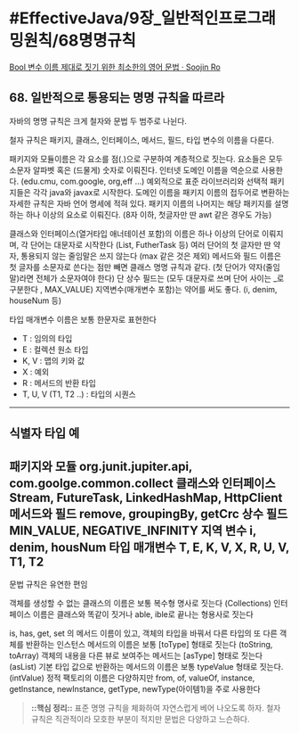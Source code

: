 # #EffectiveJava/9장_일반적인프로그래밍원칙/68명명규칙

[Bool 변수 이름 제대로 짓기 위한 최소한의 영어 문법 · Soojin Ro](https://soojin.ro/blog/naming-boolean-variables)


## 68. 일반적으로 통용되는 명명 규칙을 따르라


자바의 명명 규칙은 크게 철자와 문법 두 범주로 나뉜다.

철자 규칙은 패키지, 클래스, 인터페이스, 메서드, 필드, 타입 변수의 이름을 다룬다. 

패키지와 모듈이름은 각 요소를 점(.)으로 구분하여 계층적으로 짓는다. 요소들은 모두 소문자 알파벳 혹은 (드물게) 숫자로 이뤄진다. 인터넷 도메인 이름을 역순으로 사용한다.
(edu.cmu, com.google, org,eff …)
예외적으로 표준 라이브러리와 선택적 패키지들은 각각 java와 javax로 시작한다. 도메인 이름을 패키지 이름의 접두어로 변환하는 자세한 규칙은 자바 언어 명세에 적혀 있다.
패키지 이름의 나머지는 해당 패키지를 설명하는 하나 이상의 요소로 이뤄진다. (8자 이하, 첫글자만 딴 awt 같은 경우도 가능)


클래스와 인터페이스(열거타입 애너테이션 포함)의 이름은 하나 이상의 단어로 이뤄지며, 각 단어는 대문자로 시작한다 (List, FutherTask 등) 여러 단어의 첫 글자만 딴 약자, 통용되지 않는 줄임말은 쓰지 않는다 (max 같은 것은 제외)
메서드와 필드 이름은 첫 글자를 소문자로 쓴다는 점만 빼면 클래스 명명 규칙과 같다. (첫 단어가 약자(줄임말)라면 전체가 소문자여야 한다)
단 상수 필드는 (모두 대문자로 쓰며 단어 사이는 _로 구분한다 , MAX_VALUE)
지역변수(매개변수 포함)는 약어를 써도 좋다. (i, denim, houseNum 등)

타입 매개변수 이름은 보통 한문자로 표현한다
- T : 임의의 타입
- E : 컬렉션 원소 타입
- K, V : 맵의 키와 값
- X : 예외
- R : 메서드의 반환 타입
- T, U, V (T1, T2 ..) : 타입의 시퀀스


---
식별자 타입			예
---
패키지와 모듈			org.junit.jupiter.api, com.goolge.common.collect
클래스와 인터페이스	Stream, FutureTask, LinkedHashMap, HttpClient
메서드와 필드			remove, groupingBy, getCrc
상수 필드				MIN_VALUE, NEGATIVE_INFINITY
지역 변수 				i, denim, housNum
타입 매개변수			T, E, K, V, X, R, U, V, T1, T2
---

문법 규칙은 유연한 편임

객체를 생성할 수 없는 클래스의 이름은 보통 복수형 명사로 짓는다 (Collections)
인터페이스 이름은 클래스와 똑같이 짓거나 able, ible로 끝나는 형용사로 짓는다

is, has, get, set 의 메서드 이름이 있고, 객체의 타입을 바꿔서 다른 타입의 또 다른 객체를 반환하는 인스턴스 메서드의 이름은 보통 [toType] 형태로 짓는다 (toString, toArray)
객체의 내용을 다른 뷰로 보여주는 메서드는 [asType] 형태로 짓는다 (asList)
기본 타입 값으로 반환하는 메서드의 이름은 보통 typeValue 형태로 짓는다. (intValue)
정적 팩토리의 이름은 다양하지만 from, of, valueOf, instance, getInstance, newInstance, getType, newType(아이템1)을 주로 사용한다

> **::핵심 정리::** 
> 표준 명명 규칙을 체화하여 자연스럽게 베어 나오도록 하자. 철자 규칙은 직관적이라 모호한 부분이 적지만 문법은 다양하고 느슨하다.


